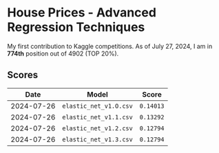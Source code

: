 # House Prices - Advanced Regression Techniques

My first contribution to Kaggle competitions. As of July 27, 2024, I am in **774th** position out of 4902 (TOP 20%).

## Scores
Date|Model|Score
|---|---|---|
2024-07-26 |`elastic_net_v1.O.csv`|`0.14013`
2024-07-26 |`elastic_net_v1.1.csv`|`0.13292`
2024-07-26 |`elastic_net_v1.2.csv`|`0.12794`
2024-07-26 |`elastic_net_v1.3.csv`|`0.12794`
